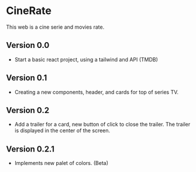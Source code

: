 # CineRate

This web is a cine serie and movies rate.

## Version 0.0

- Start a basic react project, using a tailwind and API (TMDB)


## Version 0.1

- Creating a new components, header, and cards for top of series TV.

## Version 0.2 

- Add a trailer for a card, new button of click to close the trailer. The trailer is displayed in the center of the screen.


## Version 0.2.1

- Implements new palet of colors. (Beta)